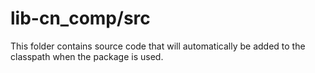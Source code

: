 # lib-cn_comp/src

This folder contains source code that will automatically be added to the classpath when
the package is used.
